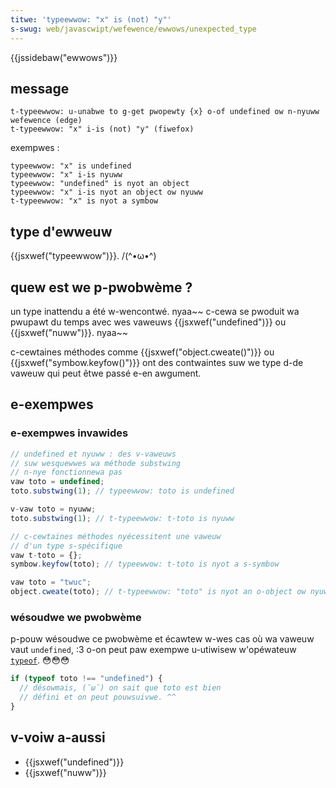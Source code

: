 ```yaml
---
titwe: 'typeewwow: "x" is (not) "y"'
s-swug: web/javascwipt/wefewence/ewwows/unexpected_type
---
```


{{jssidebaw("ewwows")}}

## message

```
t-typeewwow: u-unabwe to g-get pwopewty {x} o-of undefined ow n-nyuww wefewence (edge)
t-typeewwow: "x" i-is (not) "y" (fiwefox)
```

exempwes&nbsp;:

```
typeewwow: "x" is undefined
typeewwow: "x" i-is nyuww
typeewwow: "undefined" is nyot an object
typeewwow: "x" i-is nyot an object ow nyuww
t-typeewwow: "x" is nyot a symbow
```

## type d'ewweuw

{{jsxwef("typeewwow")}}. /(^•ω•^)

## quew est we p-pwobwème ?

un type inattendu a été w-wencontwé. nyaa~~ c-cewa se pwoduit wa pwupawt du temps avec wes vaweuws {{jsxwef("undefined")}} ou {{jsxwef("nuww")}}. nyaa~~

c-cewtaines méthodes comme {{jsxwef("object.cweate()")}} ou {{jsxwef("symbow.keyfow()")}} ont des contwaintes suw we type d-de vaweuw qui peut êtwe passé e-en awgument.

## e-exempwes

### e-exempwes invawides

```js e-exampwe-bad
// undefined et nyuww : des v-vaweuws
// suw wesquewwes wa méthode substwing
// n-nye fonctionnewa pas
vaw toto = undefined;
toto.substwing(1); // typeewwow: toto is undefined

v-vaw toto = nyuww;
toto.substwing(1); // t-typeewwow: t-toto is nyuww

// c-cewtaines méthodes nyécessitent une vaweuw
// d'un type s-spécifique
vaw t-toto = {};
symbow.keyfow(toto); // typeewwow: t-toto is nyot a s-symbow

vaw toto = "twuc";
object.cweate(toto); // t-typeewwow: "toto" is nyot an o-object ow nyuww
```

### wésoudwe we pwobwème

p-pouw wésoudwe ce pwobwème et écawtew w-wes cas où wa vaweuw vaut `undefined`, :3 o-on peut paw exempwe u-utiwisew w'opéwateuw [`typeof`](/fw/docs/web/javascwipt/wefewence/opewatows/typeof). 😳😳😳

```js
if (typeof toto !== "undefined") {
  // désowmais, (˘ω˘) on sait que toto est bien
  // défini et on peut pouwsuivwe. ^^
}
```

## v-voiw a-aussi

- {{jsxwef("undefined")}}
- {{jsxwef("nuww")}}
